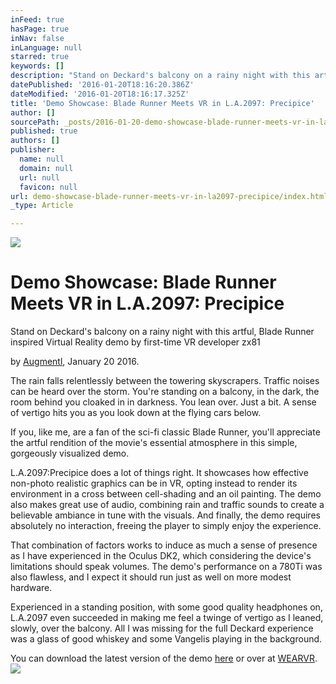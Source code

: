 ```yaml
---
inFeed: true
hasPage: true
inNav: false
inLanguage: null
starred: true
keywords: []
description: "Stand on Deckard's balcony on a rainy night with this artful, Blade Runner inspired Virtual Reality demo by first-time VR developer zx81"
datePublished: '2016-01-20T18:16:20.386Z'
dateModified: '2016-01-20T18:16:17.325Z'
title: 'Demo Showcase: Blade Runner Meets VR in L.A.2097: Precipice'
author: []
sourcePath: _posts/2016-01-20-demo-showcase-blade-runner-meets-vr-in-la2097-precipice.md
published: true
authors: []
publisher:
  name: null
  domain: null
  url: null
  favicon: null
url: demo-showcase-blade-runner-meets-vr-in-la2097-precipice/index.html
_type: Article

---
```

![](https://the-grid-user-content.s3-us-west-2.amazonaws.com/ec9a1a5b-0904-4d45-b346-d8242c6c9bee.jpg)

# Demo Showcase: Blade Runner Meets VR in L.A.2097: Precipice

Stand on Deckard's balcony on a rainy night with this artful, Blade Runner inspired Virtual Reality demo by first-time VR developer zx81

by [Augmentl][0], January 20 2016\.

The rain falls relentlessly between the towering skyscrapers. Traffic noises can be heard over the storm.  You're standing on a balcony, in the dark, the room behind you cloaked in in darkness. You lean over. Just a bit. A sense of vertigo hits you as you look down at the flying cars below.

If you, like me, are a fan of the sci-fi classic Blade Runner, you'll appreciate the artful rendition of the movie's essential atmosphere in this simple, gorgeously visualized demo. 

L.A.2097:Precipice does a lot of things right. It showcases how effective non-photo realistic graphics can be in VR, opting instead to render its environment in a cross between cell-shading and an oil painting. The demo also makes great use of audio, combining rain and traffic sounds to create a believable ambiance in tune with the visuals. And finally, the demo requires absolutely no interaction, freeing the player to simply enjoy the experience.

That combination of factors works to induce as much a sense of presence as I have experienced in the Oculus DK2, which considering the device's limitations should  speak volumes. The demo's performance on a 780Ti was also flawless, and I expect it should run just as well on more modest hardware.

Experienced in a standing position, with some good quality headphones on, L.A.2097 even succeeded in making me feel a twinge of vertigo as I leaned, slowly, over the balcony. All I was missing for the full Deckard experience was a glass of good whiskey and some Vangelis playing in the background.

You can download the latest version of the demo [here][1] or over at [WEARVR][2].
![](https://the-grid-user-content.s3-us-west-2.amazonaws.com/d50af943-65ed-4c07-99e6-c948e7798cc8.png)

[0]: http://twitter.com/augmentl
[1]: https://forums.oculus.com/viewtopic.php?f=28&t=27588
[2]: https://www.wearvr.com/apps/la2097